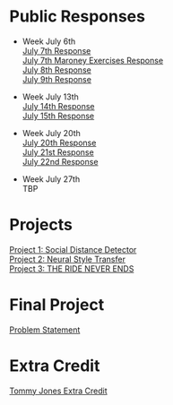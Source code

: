 # Public Responses
  * Week July 6th <br/>
  [July 7th Response](https://ashuang2013.github.io/public/July7Response)<br/>
  [July 7th Maroney Exercises Response](https://ashuang2013.github.io/public/July7ExerciseMaroney)<br/>
  [July 8th Response](https://ashuang2013.github.io/public/July8Response)<br/>
  [July 9th Response](https://ashuang2013.github.io/public/July9Response)<br/>
  
  * Week July 13th <br/>
  [July 14th Response](https://ashuang2013.github.io/public/July14Response)<br/>
  [July 15th Response](https://ashuang2013.github.io/public/July15Response)
  
  * Week July 20th <br/>
  [July 20th Response](https://ashuang2013.github.io/public/July20Response)<br/>
  [July 21st Response](https://ashuang2013.github.io/public/July21Response)<br/>
  [July 22nd Response](https://ashuang2013.github.io/public/July22Response)<br/>
  
  * Week July 27th <br/>
  TBP

# Projects 
[Project 1: Social Distance Detector](https://ashuang2013.github.io/public/SocialDistanceDetector)<br/>
[Project 2: Neural Style Transfer](https://ashuang2013.github.io/public/Project2)<br/>
[Project 3: THE RIDE NEVER ENDS](https://ashuang2013.github.io/public/Project3)<br/>

# Final Project
[Problem Statement](https://ashuang2013.github.io/public/ProblemStatement)<br/>

# Extra Credit
[Tommy Jones Extra Credit](https://ashuang2013.github.io/public/TommyJonesAlumniTalks)

